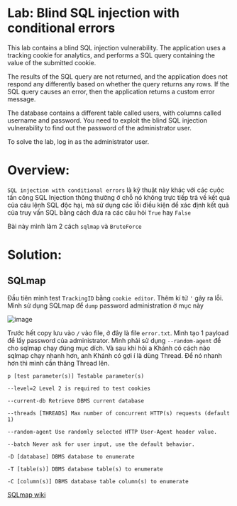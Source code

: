 # Lab: Blind SQL injection with conditional errors

This lab contains a blind SQL injection vulnerability. The application uses a tracking cookie for analytics, and performs a SQL query containing the value of the submitted cookie.

The results of the SQL query are not returned, and the application does not respond any differently based on whether the query returns any rows. If the SQL query causes an error, then the application returns a custom error message.

The database contains a different table called users, with columns called username and password. You need to exploit the blind SQL injection vulnerability to find out the password of the administrator user.

To solve the lab, log in as the administrator user.

# Overview:
 
`SQL injection with conditional errors` là kỹ thuật này khác với các cuộc tấn công SQL Injection thông thường ở chỗ nó không trực tiếp trả về kết quả của câu lệnh SQL độc hại, mà sử dụng các lỗi điều kiện để xác định kết quả của truy vấn SQL bằng cách đưa ra các câu hỏi `True` hay `False`

Bài này mình làm 2 cách `sqlmap` và `BruteForce`

# Solution:

## SQLmap

Đầu tiên mình test `TrackingID` bằng `cookie editor`. Thêm kí tử `'` gây ra lỗi. Mình sử dụng SQLmap để `dump` password administration ở mục này

![image](https://user-images.githubusercontent.com/115911041/234613134-d6a2ab8e-f684-4072-a5a0-63f4de759730.png)

Trước hết copy lưu vào `/`  vào file, ở đây là file `error.txt`. Mình tạo 1 payload để lấy password của administrator. Mình phải sử dụng `--random-agent` để cho sqlmap chạy đúng mục dích. Và sau khi hỏi a Khánh có cách nào sqlmap chạy nhanh hơn, anh Khánh có gợi í là dùng Thread. Để nó nhanh hơn thì mình cần thăng Thread lên.

```
p [test parameter(s)] Testable parameter(s)

--level=2 Level 2 is required to test cookies

--current-db Retrieve DBMS current database

--threads [THREADS] Max number of concurrent HTTP(s) requests (default 1)

--random-agent Use randomly selected HTTP User-Agent header value.

--batch Never ask for user input, use the default behavior.

-D [database] DBMS database to enumerate

-T [table(s)] DBMS database table(s) to enumerate

-C [column(s)] DBMS database table column(s) to enumerate
```

[SQLmap wiki](https://github.com/sqlmapproject/sqlmap/wiki/Usage)

